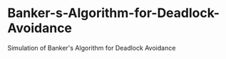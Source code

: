 # Banker-s-Algorithm-for-Deadlock-Avoidance
Simulation of Banker's Algorithm for Deadlock Avoidance
